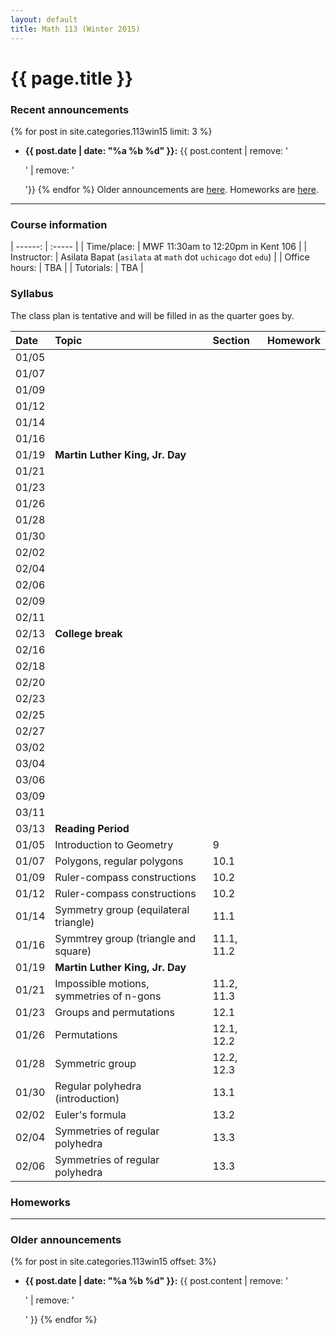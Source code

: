 ```yaml
---
layout: default
title: Math 113 (Winter 2015)
---
```



# {{ page.title }}

### Recent announcements
{% for post in site.categories.113win15 limit: 3 %}
* **{{ post.date | date: "%a %b %d" }}:** {{ post.content | remove: '<p>' | remove: '</p>'}}
{% endfor %}
Older announcements are [here](#older-announcements). Homeworks are [here](#homeworks).

----

### Course information

<div class="infotable">

| ------:       | :-----                                                       |
| Time/place:   | MWF 11:30am to 12:20pm in Kent 106                           |
| Instructor:   | Asilata Bapat (`asilata` at `math` dot `uchicago` dot `edu`) |
| Office hours: | TBA                                                          |
| Tutorials:    | TBA                                                          |

[ms]: https://maps.uchicago.edu/?location=Math-Stat+Building

</div>

### Syllabus
The class plan is tentative and will be filled in as the quarter goes by. 

<div class="classplan">

| Date  | Topic                           | Section | Homework |
| :---  | :---                            | :---    | :---     |
| 01/05 |                                 |         |          |
| 01/07 |                                 |         |          |
| 01/09 |                                 |         |          |
| 01/12 |                                 |         |          |
| 01/14 |                                 |         |          |
| 01/16 |                                 |         |          |
| 01/19 | **Martin Luther King, Jr. Day** |         |          |
| 01/21 |                                 |         |          |
| 01/23 |                                 |         |          |
| 01/26 |                                 |         |          |
| 01/28 |                                 |         |          |
| 01/30 |                                 |         |          |
| 02/02 |                                 |         |          |
| 02/04 |                                 |         |          |
| 02/06 |                                 |         |          |
| 02/09 |                                 |         |          |
| 02/11 |                                 |         |          |
| 02/13 | **College break**               |         |          |
| 02/16 |                                 |         |          |
| 02/18 |                                 |         |          |
| 02/20 |                                 |         |          |
| 02/23 |                                 |         |          |
| 02/25 |                                 |         |          |
| 02/27 |                                 |         |          |
| 03/02 |                                 |         |          |
| 03/04 |                                 |         |          |
| 03/06 |                                 |         |          |
| 03/09 |                                 |         |          |
| 03/11 |                                 |         |          |
| 03/13 | **Reading Period**              |         |          |
| 01/05 | Introduction to Geometry                 |          9 |          |
| 01/07 | Polygons, regular polygons               |       10.1 |          |
| 01/09 | Ruler-compass constructions              |       10.2 |          |
| 01/12 | Ruler-compass constructions              |       10.2 |          |
| 01/14 | Symmetry group (equilateral triangle)    |       11.1 |          |
| 01/16 | Symmtrey group (triangle and square)     | 11.1, 11.2 |          |
| 01/19 | **Martin Luther King, Jr. Day**          |            |          |
| 01/21 | Impossible motions, symmetries of n-gons | 11.2, 11.3 |          |
| 01/23 | Groups and permutations                  |       12.1 |          |
| 01/26 | Permutations                             | 12.1, 12.2 |          |
| 01/28 | Symmetric group                          | 12.2, 12.3 |          |
| 01/30 | Regular polyhedra (introduction)         |       13.1 |          |
| 02/02 | Euler's formula                          |       13.2 |          |
| 02/04 | Symmetries of regular polyhedra          |       13.3 |          |
| 02/06 | Symmetries of regular polyhedra          |       13.3 |          |

</div>

### Homeworks

----
### Older announcements
{% for post in site.categories.113win15 offset: 3%}
* **{{ post.date | date: "%a %b %d" }}:** {{ post.content | remove: '<p>' | remove: '</p>' }}
{% endfor %}
